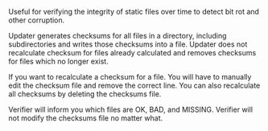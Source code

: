 Useful for verifying the integrity of static files over time to detect bit rot and other corruption.

Updater generates checksums for all files in a directory, including subdirectories and writes those checksums into a file. Updater does not recalculate checksum for files already calculated and removes checksums for files which no longer exist.

If you want to recalculate a checksum for a file. You will have to manually edit the checksum file and remove the correct line. You can also recalculate all checksums by deleting the checksums file.

Verifier will inform you which files are OK, BAD, and MISSING. Verifier will not modify the checksums file no matter what.
